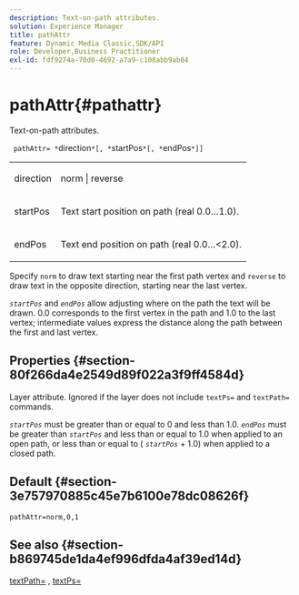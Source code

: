 ```yaml
---
description: Text-on-path attributes.
solution: Experience Manager
title: pathAttr
feature: Dynamic Media Classic,SDK/API
role: Developer,Business Practitioner
exl-id: fdf9274a-70d0-4692-a7a9-c108abb9ab84
---
```

# pathAttr{#pathattr}

Text-on-path attributes.

 ` pathAttr= *`direction`*[, *`startPos`*[, *`endPos`*]]`

<table id="simpletable_EC76095316AF4F07B1DDCC0D72B814CF"> 
 <tr class="strow"> 
  <td class="stentry"> <p> <span class="varname"> direction </span> </p> </td> 
  <td class="stentry"> <p> <span class="codeph"> norm </span> | <span class="codeph"> reverse </span> </p> </td> 
 </tr> 
 <tr class="strow"> 
  <td class="stentry"> <p> <span class="varname"> startPos </span> </p> </td> 
  <td class="stentry"> <p>Text start position on path (real 0.0…1.0). </p> </td> 
 </tr> 
 <tr class="strow"> 
  <td class="stentry"> <p> <span class="varname"> endPos </span> </p> </td> 
  <td class="stentry"> <p>Text end position on path (real 0.0…&lt;2.0). </p> </td> 
 </tr> 
</table>

Specify `norm` to draw text starting near the first path vertex and `reverse` to draw text in the opposite direction, starting near the last vertex.

*`startPos`* and *`endPos`* allow adjusting where on the path the text will be drawn. 0.0 corresponds to the first vertex in the path and 1.0 to the last vertex; intermediate values express the distance along the path between the first and last vertex.

## Properties {#section-80f266da4e2549d89f022a3f9ff4584d}

Layer attribute. Ignored if the layer does not include `textPs=` and `textPath=` commands.

*`startPos`* must be greater than or equal to 0 and less than 1.0. *`endPos`* must be greater than *`startPos`* and less than or equal to 1.0 when applied to an open path, or less than or equal to ( *`startPos`* + 1.0) when applied to a closed path.

## Default {#section-3e757970885c45e7b6100e78dc08626f}

`pathAttr=norm,0,1`

## See also {#section-b869745de1da4ef996dfda4af39ed14d}

[textPath=](../../../../../is-api/http-ref/image-serving-api-ref/c-http-protocol-reference/c-command-reference/r-textpath.md#reference-b09cc0902dff4725bdb54d5da4076ccd) , [textPs=](../../../../../is-api/http-ref/image-serving-api-ref/c-http-protocol-reference/c-command-reference/r-textps.md#reference-4209a2a6169f44278da2647cfb0cd767)
